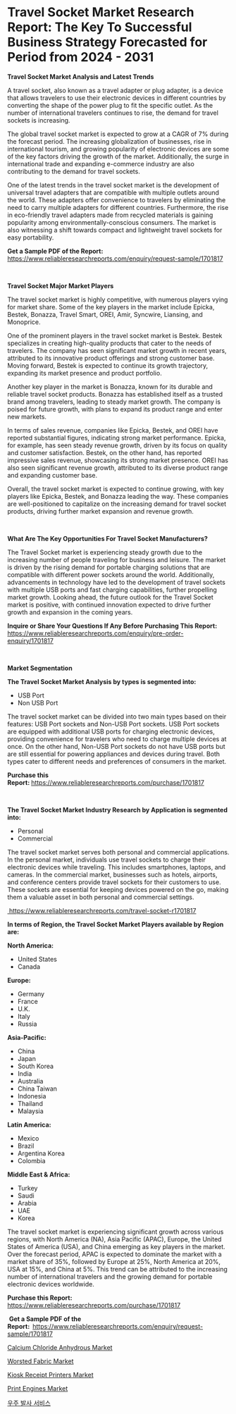 <p><h1>Travel Socket Market Research Report: The Key To Successful Business Strategy Forecasted for Period from 2024 - 2031</h1></p><p><strong>Travel Socket Market Analysis and Latest Trends</strong></p>
<p><p>A travel socket, also known as a travel adapter or plug adapter, is a device that allows travelers to use their electronic devices in different countries by converting the shape of the power plug to fit the specific outlet. As the number of international travelers continues to rise, the demand for travel sockets is increasing.</p><p>The global travel socket market is expected to grow at a CAGR of 7% during the forecast period. The increasing globalization of businesses, rise in international tourism, and growing popularity of electronic devices are some of the key factors driving the growth of the market. Additionally, the surge in international trade and expanding e-commerce industry are also contributing to the demand for travel sockets.</p><p>One of the latest trends in the travel socket market is the development of universal travel adapters that are compatible with multiple outlets around the world. These adapters offer convenience to travelers by eliminating the need to carry multiple adapters for different countries. Furthermore, the rise in eco-friendly travel adapters made from recycled materials is gaining popularity among environmentally-conscious consumers. The market is also witnessing a shift towards compact and lightweight travel sockets for easy portability.</p></p>
<p><strong>Get a Sample PDF of the Report:&nbsp;</strong> <a href="https://www.reliableresearchreports.com/enquiry/request-sample/1701817">https://www.reliableresearchreports.com/enquiry/request-sample/1701817</a></p>
<p>&nbsp;</p>
<p><strong>Travel Socket Major Market Players</strong></p>
<p><p>The travel socket market is highly competitive, with numerous players vying for market share. Some of the key players in the market include Epicka, Bestek, Bonazza, Travel Smart, OREI, Amir, Syncwire, Liansing, and Monoprice.</p><p>One of the prominent players in the travel socket market is Bestek. Bestek specializes in creating high-quality products that cater to the needs of travelers. The company has seen significant market growth in recent years, attributed to its innovative product offerings and strong customer base. Moving forward, Bestek is expected to continue its growth trajectory, expanding its market presence and product portfolio.</p><p>Another key player in the market is Bonazza, known for its durable and reliable travel socket products. Bonazza has established itself as a trusted brand among travelers, leading to steady market growth. The company is poised for future growth, with plans to expand its product range and enter new markets.</p><p>In terms of sales revenue, companies like Epicka, Bestek, and OREI have reported substantial figures, indicating strong market performance. Epicka, for example, has seen steady revenue growth, driven by its focus on quality and customer satisfaction. Bestek, on the other hand, has reported impressive sales revenue, showcasing its strong market presence. OREI has also seen significant revenue growth, attributed to its diverse product range and expanding customer base.</p><p>Overall, the travel socket market is expected to continue growing, with key players like Epicka, Bestek, and Bonazza leading the way. These companies are well-positioned to capitalize on the increasing demand for travel socket products, driving further market expansion and revenue growth.</p></p>
<p>&nbsp;</p>
<p><strong>What Are The Key Opportunities For Travel Socket Manufacturers?</strong></p>
<p><p>The Travel Socket market is experiencing steady growth due to the increasing number of people traveling for business and leisure. The market is driven by the rising demand for portable charging solutions that are compatible with different power sockets around the world. Additionally, advancements in technology have led to the development of travel sockets with multiple USB ports and fast charging capabilities, further propelling market growth. Looking ahead, the future outlook for the Travel Socket market is positive, with continued innovation expected to drive further growth and expansion in the coming years.</p></p>
<p><strong>Inquire or Share Your Questions If Any Before Purchasing This Report:</strong> <a href="https://www.reliableresearchreports.com/enquiry/pre-order-enquiry/1701817">https://www.reliableresearchreports.com/enquiry/pre-order-enquiry/1701817</a></p>
<p>&nbsp;</p>
<p><strong>Market Segmentation</strong></p>
<p><strong>The Travel Socket Market Analysis by types is segmented into:</strong></p>
<p><ul><li>USB Port</li><li>Non USB Port</li></ul></p>
<p><p>The travel socket market can be divided into two main types based on their features: USB Port sockets and Non-USB Port sockets. USB Port sockets are equipped with additional USB ports for charging electronic devices, providing convenience for travelers who need to charge multiple devices at once. On the other hand, Non-USB Port sockets do not have USB ports but are still essential for powering appliances and devices during travel. Both types cater to different needs and preferences of consumers in the market.</p></p>
<p><strong>Purchase this Report:&nbsp;</strong><a href="https://www.reliableresearchreports.com/purchase/1701817">https://www.reliableresearchreports.com/purchase/1701817</a></p>
<p>&nbsp;</p>
<p><strong>The Travel Socket Market Industry Research by Application is segmented into:</strong></p>
<p><ul><li>Personal</li><li>Commercial</li></ul></p>
<p><p>The travel socket market serves both personal and commercial applications. In the personal market, individuals use travel sockets to charge their electronic devices while traveling. This includes smartphones, laptops, and cameras. In the commercial market, businesses such as hotels, airports, and conference centers provide travel sockets for their customers to use. These sockets are essential for keeping devices powered on the go, making them a valuable asset in both personal and commercial settings.</p></p>
<p><a href="https://www.reliableresearchreports.com/travel-socket-r1701817">&nbsp;https://www.reliableresearchreports.com/travel-socket-r1701817</a></p>
<p><strong>In terms of Region, the Travel Socket Market Players available by Region are:</strong></p>
<p>
    <p> <strong> North America: </strong>
        <ul>
            <li>United States</li>
            <li>Canada</li>
        </ul>
        </p> 
    <p> <strong> Europe: </strong>
        <ul>
            <li>Germany</li>
            <li>France</li>
            <li>U.K.</li>
            <li>Italy</li>
            <li>Russia</li>
        </ul>
        </p> 
    <p> <strong> Asia-Pacific: </strong>
        <ul>
            <li>China</li>
            <li>Japan</li>
            <li>South Korea</li>
            <li>India</li>
            <li>Australia</li>
            <li>China Taiwan</li>
            <li>Indonesia</li>
            <li>Thailand</li>
            <li>Malaysia</li>
        </ul>
        </p> 
    <p> <strong> Latin America: </strong>
        <ul>
            <li>Mexico</li>
            <li>Brazil</li>
            <li>Argentina Korea</li>
            <li>Colombia</li>
        </ul>
        </p> 
    <p> <strong> Middle East & Africa: </strong>
        <ul>
            <li>Turkey</li>
            <li>Saudi</li>
            <li>Arabia</li>
            <li>UAE</li>
            <li>Korea</li>
        </ul>
    </p>
    </p>
<p><p>The travel socket market is experiencing significant growth across various regions, with North America (NA), Asia Pacific (APAC), Europe, the United States of America (USA), and China emerging as key players in the market. Over the forecast period, APAC is expected to dominate the market with a market share of 35%, followed by Europe at 25%, North America at 20%, USA at 15%, and China at 5%. This trend can be attributed to the increasing number of international travelers and the growing demand for portable electronic devices worldwide.</p></p>
<p><strong>Purchase this Report: </strong><a href="https://www.reliableresearchreports.com/purchase/1701817">https://www.reliableresearchreports.com/purchase/1701817</a></p>
<p>&nbsp;<strong>Get a Sample PDF of the Report:&nbsp;&nbsp;</strong><a href="https://www.reliableresearchreports.com/enquiry/request-sample/1701817">https://www.reliableresearchreports.com/enquiry/request-sample/1701817</a></p>
<p><strong></strong></p>
<p><p><a href="https://issuu.com/reportprime-2/docs/calcium-chloride-anhydrous-market-size-2030.pptx">Calcium Chloride Anhydrous Market</a></p><p><a href="https://issuu.com/reportprime-2/docs/worsted-fabric-market-size-2030.pptx">Worsted Fabric Market</a></p><p><a href="https://github.com/elizabethdagraca/Market-Research-Report-List-2/blob/main/kiosk-receipt-printers-market.md">Kiosk Receipt Printers Market</a></p><p><a href="https://github.com/zjyglelu/Market-Research-Report-List-2/blob/main/print-engines-market.md">Print Engines Market</a></p><p><a href="https://github.com/TrevorKruvalis5678/Market-Research-Report-List-1/blob/main/237576527088.md">우주 발사 서비스</a></p></p>